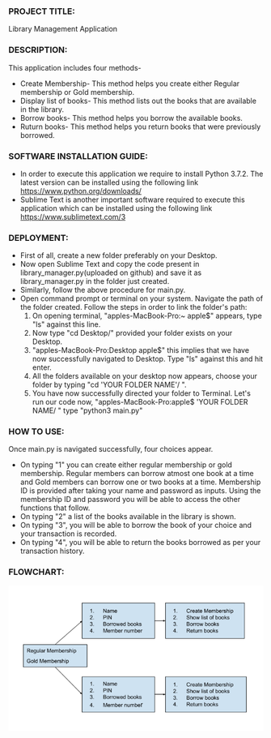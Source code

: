 ### PROJECT TITLE:
Library Management Application

### DESCRIPTION:

This application includes four methods-
- Create Membership-
   This method helps you create either Regular membership or Gold membership.
- Display list of books-
   This method lists out the books that are available in the library.
- Borrow books-
   This method helps you borrow the available books.
- Ruturn books-
   This method helps you return books that were previously borrowed.

### SOFTWARE INSTALLATION GUIDE:
- In order to execute this application we require to install Python 3.7.2. The latest version can be installed using the following link https://www.python.org/downloads/
- Sublime Text is another important software required to execute this application which can be installed using the following link https://www.sublimetext.com/3

### DEPLOYMENT:
- First of all, create a new folder preferably on your Desktop. 
- Now open Sublime Text and copy the code present in library_manager.py(uploaded on github) and save it as library_manager.py in the folder just created. 
- Similarly, follow the above procedure for main.py. 
- Open command prompt or terminal on your system. Navigate the path of the folder created. Follow the steps in order to link the folder's path:
     1. On opening terminal, "apples-MacBook-Pro:~ apple$" appears, type "ls" against this line.
     2. Now type "cd Desktop/" provided your folder exists on your Desktop.
     3. "apples-MacBook-Pro:Desktop apple$" this implies that we have now successfully navigated to Desktop. Type "ls" against this and hit enter.
     4. All the folders available on your desktop now appears, choose your folder by typing "cd 'YOUR FOLDER NAME'/ ".
     5. You have now successfully directed your folder to Terminal. Let's run our code now, "apples-MacBook-Pro:apple$ 'YOUR FOLDER NAME/ " type "python3 main.py"

### HOW TO USE:
Once main.py is navigated successfully, four choices appear.
 - On typing "1" you can create either regular membership or gold membership. Regular members can borrow atmost one book at a time and Gold members can borrow one or two books at a time. Membership ID is provided after taking your name and password as inputs. Using the membership ID and password you will be able to access the other functions that follow. 
 - On typing "2" a list of the books available in the library is shown. 
 - On typing "3", you will be able to borrow the book of your choice and your transaction is recorded.
 - On typing "4", you will be able to return the books borrowed as per your transaction history.

 ### FLOWCHART:

![Flowchart of my project](images/flowchart.png)
